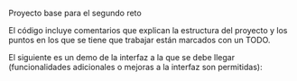 Proyecto base para el segundo reto

El código incluye comentarios que explican la estructura del proyecto y los puntos en los que se tiene que trabajar están marcados con un TODO.

El siguiente es un demo de la interfaz a la que se debe llegar (funcionalidades adicionales o mejoras a la interfaz son permitidas):
